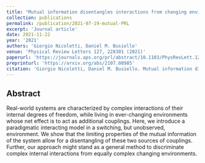 ```yaml
---
title: "Mutual information disentangles interactions from changing environments"
collection: publications
permalink: /publication/2021-07-19-mutual-PRL
excerpt: 'Journal article'
date: 2021-11-22
year: '2021'
authors: 'Giorgio Nicoletti, Daniel M. Busiello'
venue: 'Physical Review Letters 127, 228301 (2021)'
paperurl: 'https://journals.aps.org/prl/abstract/10.1103/PhysRevLett.127.228301'
preprinturl: 'https://arxiv.org/abs/2107.08985'
citation: 'Giorgio Nicoletti, Daniel M. Busiello. Mutual information disentangles interactions from changing environments. Phys. Rev. Lett. 127, 228301 (2021).'
---
```


## Abstract
Real-world systems are characterized by complex interactions of their internal degrees of freedom, while living in ever-changing environments whose net effect is to act as additional couplings. Here, we introduce a paradigmatic interacting model in a switching, but unobserved, environment. We show that the limiting properties of the mutual information of the system allow for a disentangling of these two sources of couplings. Further, our approach might stand as a general method to discriminate complex internal interactions from equally complex changing environments.
